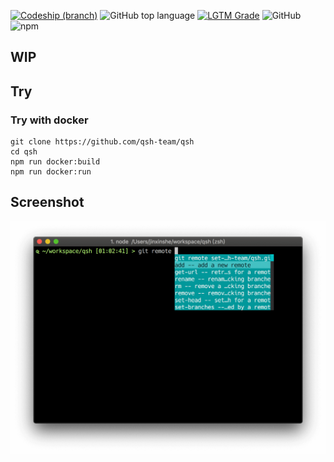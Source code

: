 [![Codeship (branch)](https://img.shields.io/codeship/eec620b0-97da-0137-fc7c-7acfd78361b8/master?style=for-the-badge)](https://app.codeship.com/projects/eec620b0-97da-0137-fc7c-7acfd78361b8)
![GitHub top language](https://img.shields.io/github/languages/top/qsh-team/qsh?style=for-the-badge)
[![LGTM Grade](https://img.shields.io/lgtm/grade/javascript/github/qsh-team/qsh?style=for-the-badge)](https://lgtm.com/projects/g/qsh-team/qsh/overview/)
![GitHub](https://img.shields.io/github/license/qsh-team/qsh?style=for-the-badge)
![npm](https://img.shields.io/npm/v/qsh?style=for-the-badge)

## WIP

## Try

### Try with docker

```shell
git clone https://github.com/qsh-team/qsh
cd qsh
npm run docker:build
npm run docker:run
```


## Screenshot

![preview](./img/screenshot.png)